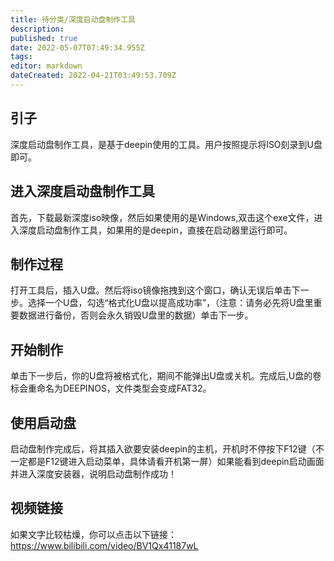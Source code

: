 ```yaml
---
title: 待分类/深度启动盘制作工具
description: 
published: true
date: 2022-05-07T07:49:34.955Z
tags: 
editor: markdown
dateCreated: 2022-04-21T03:49:53.709Z
---
```


## 引子 
深度启动盘制作工具，是基于deepin使用的工具。用户按照提示将ISO刻录到U盘即可。
## 进入深度启动盘制作工具
首先，下载最新深度iso映像，然后如果使用的是Windows,双击这个exe文件，进入深度启动盘制作工具，如果用的是deepin，直接在启动器里运行即可。
## 制作过程
打开工具后，插入U盘。然后将iso镜像拖拽到这个窗口，确认无误后单击下一步。选择一个U盘，勾选“格式化U盘以提高成功率”，（注意：请务必先将U盘里重要数据进行备份，否则会永久销毁U盘里的数据）单击下一步。
## 开始制作
单击下一步后，你的U盘将被格式化，期间不能弹出U盘或关机。完成后,U盘的卷标会重命名为DEEPINOS，文件类型会变成FAT32。
## 使用启动盘
启动盘制作完成后，将其插入欲要安装deepin的主机，开机时不停按下F12键（不一定都是F12键进入启动菜单，具体请看开机第一屏）如果能看到deepin启动画面并进入深度安装器，说明启动盘制作成功！
## 视频链接
如果文字比较枯燥，你可以点击以下链接：https://www.bilibili.com/video/BV1Qx41187wL